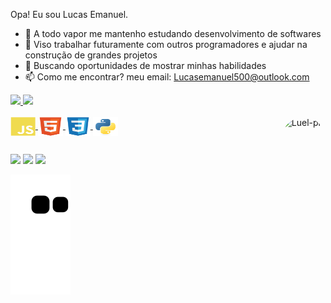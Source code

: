 Opa! Eu sou Lucas Emanuel.

- 🌱 A todo vapor me mantenho estudando desenvolvimento de softwares
- 👯 Viso trabalhar futuramente com outros programadores e ajudar na construção de grandes projetos
- 🔭 Buscando oportunidades de mostrar minhas habilidades
- 📫 Como me encontrar? meu email: Lucasemanuel500@outlook.com
<div>
  <a href="https://github.com/LuelYuuki">
  <img height='180cm' src="https://github-readme-stats.vercel.app/api?username=LuelYuuki&show_icons=true&theme=dracula&include_all_commits=true&count_private=true"/>
  <img height='150cm' src="https://github-readme-stats.vercel.app/api/top-langs/?username=LuelYuuki&layout=compact&langs_count=16&theme=dracula"/>
</div>

<div style="display: inline_block"><br>
  <img align="center" alt="Luel-Js" height="30" width="40" src="https://raw.githubusercontent.com/devicons/devicon/master/icons/javascript/javascript-plain.svg">
  <img align="center" alt="Luel-HTML" height="30" width="40" src="https://raw.githubusercontent.com/devicons/devicon/master/icons/html5/html5-original.svg">
  <img align="center" alt="Luel-CSS" height="30" width="40" src="https://raw.githubusercontent.com/devicons/devicon/master/icons/css3/css3-original.svg">
  <img align="center" alt="Luel-Python" height="30" width="40" src="https://raw.githubusercontent.com/devicons/devicon/master/icons/python/python-original.svg">
   <img align="right" alt="Luel-pic" height="150" style="border-radius:50px;" src="https://lh3.googleusercontent.com/a-/AOh14Gjy9yoEcrVG_s8dfF0LPV4NlFN7gKJWZir5mG94KQ=s288-p-rw-no?width=676&height=676">
</div>

 ##
 
<div>
  <a href="https://instagram.com/lucaixyuuki/" target="_blank"><img src="https://img.shields.io/badge/-Instagram-%23E4405F?style=for-the-badge&logo=instagram&logoColor=white" target="_blank"></a>
  <a href = "mailto:lucasemanuelll500@gmail.com"><img src="https://img.shields.io/badge/-Gmail-%23333?style=for-the-badge&logo=gmail&logoColor=white" target="_blank"></a>
  <a href="https://www.linkedin.com/in/lucas-emanuel-7ab30122a" target="_blank"><img src="https://img.shields.io/badge/-LinkedIn-%230077B5?style=for-the-badge&logo=linkedin&logoColor=white" target="_blank"></a> 
  
  ![Snake animation](https://github.com/rafaballerini/rafaballerini/blob/output/github-contribution-grid-snake.svg)
  
</div>
